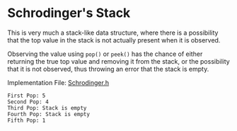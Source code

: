 # Schrodinger's Stack

This is very much a stack-like data structure, where there is a possibility that the top value in the stack is not actually present when it is observed.

Observing the value using `pop()` or `peek()` has the chance of either returning the true top value and removing it from the stack, or the possibility that it is not observed, thus throwing an error that the stack is empty.

Implementation File: [Schrodinger.h](Schrodinger.h)

```
First Pop: 5
Second Pop: 4
Third Pop: Stack is empty
Fourth Pop: Stack is empty
Fifth Pop: 1
```